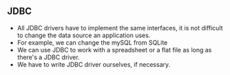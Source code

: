 ## JDBC 
- All JDBC drivers have to implement the same interfaces, it is not difficult to change the data source an application uses. 
- For example, we can change the mySQL from SQLite
- We can use JDBC to work with a spreadsheet or a flat file as long as there's a JDBC driver.
- We have to write JDBC driver ourselves, if necessary. 



